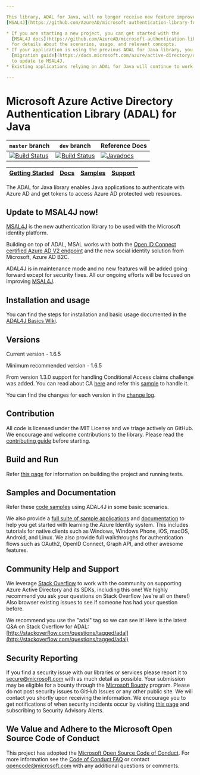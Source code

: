 ```yaml
---

This library, ADAL for Java, will no longer receive new feature improvements. Instead, use the new
[MSAL4J](https://github.com/AzureAD/microsoft-authentication-library-for-java).

* If you are starting a new project, you can get started with the
  [MSAL4J docs](https://github.com/AzureAD/microsoft-authentication-library-for-java/wiki)
  for details about the scenarios, usage, and relevant concepts.
* If your application is using the previous ADAL for Java library, you can follow this
  [migration guide](https://docs.microsoft.com/azure/active-directory/develop/migrate-adal-msal-java)
  to update to MSAL4J.
* Existing applications relying on ADAL for Java will continue to work.

---
```


# Microsoft Azure Active Directory Authentication Library (ADAL) for Java

`master` branch    | `dev` branch    | Reference Docs
--------------------|-----------------|---------------
[![Build Status](https://identitydivision.visualstudio.com/_apis/public/build/definitions/a7934fdd-dcde-4492-a406-7fad6ac00e17/591/badge?branchName=master)](https://identitydivision.visualstudio.com/IDDP/IDDP%20Team/_build/index?definitionId=591) | [![Build Status](https://identitydivision.visualstudio.com/_apis/public/build/definitions/a7934fdd-dcde-4492-a406-7fad6ac00e17/591/badge?branchName=dev)](https://identitydivision.visualstudio.com/IDDP/IDDP%20Team/_build/index?definitionId=591) | [![Javadocs](http://javadoc.io/badge/com.microsoft.azure/adal4j.svg)](http://javadoc.io/doc/com.microsoft.azure/adal4j)

|[Getting Started](https://github.com/AzureAD/azure-activedirectory-library-for-java/wiki)| [Docs](https://aka.ms/aaddev)| [Samples](https://github.com/AzureAD/azure-activedirectory-library-for-java/wiki/Code-samples)| [Support](README.md#community-help-and-support)
| --- | --- | --- | --- |

The ADAL for Java library enables Java applications to authenticate with Azure AD and get tokens to access Azure AD protected web resources.

## Update to MSAL4J now!

[MSAL4J](https://github.com/AzureAD/microsoft-authentication-library-for-java) is the new authentication library to be used with the Microsoft identity platform.

Building on top of ADAL, MSAL works with both the [Open ID Connect certified Azure AD V2 endpoint](https://docs.microsoft.com/en-us/azure/active-directory/develop/about-microsoft-identity-platform) and the new social identity solution from Microsoft, Azure AD B2C.

ADAL4J is in maintenance mode and no new features will be added going forward except for security fixes. All our ongoing efforts will be focused on improving [MSAL4J](https://github.com/AzureAD/microsoft-authentication-library-for-java). 

## Installation and usage

You can find the steps for installation and basic usage documented in the [ADAL4J Basics Wiki](https://github.com/AzureAD/azure-activedirectory-library-for-java/wiki/ADAL4J-Basics).

## Versions
Current version - 1.6.5

Minimum recommended version - 1.6.5

From version 1.3.0 support for handling Conditional Access claims challenge was added. You can read about CA [here](https://go.microsoft.com/fwlink/?linkid=855860) and refer this [sample](https://github.com/AzureAD/azure-activedirectory-library-for-java/tree/dev/src/samples/web-app-samples-for-adal4j) to handle it.

You can find the changes for each version in the [change log](https://github.com/AzureAD/azure-activedirectory-library-for-java/blob/master/changelog.txt).

## Contribution
All code is licensed under the MIT License and we triage actively on GitHub. We encourage and welcome contributions to the library. Please read the [contributing guide](./contributing.md) before starting.

## Build and Run

Refer [this page](https://github.com/AzureAD/azure-activedirectory-library-for-java/wiki/Maven) for information on building the project and running tests.

## Samples and Documentation

Refer these [code samples](https://github.com/AzureAD/azure-activedirectory-library-for-java/wiki/Code-samples) using ADAL4J in some basic scenarios.

We also provide a [full suite of sample applications](https://github.com/Azure-Samples) and [documentation](https://aka.ms/aaddev) to help you get started with learning the Azure Identity system. This includes tutorials for native clients such as Windows, Windows Phone, iOS, macOS, Android, and Linux. We also provide full walkthroughs for authentication flows such as OAuth2, OpenID Connect, Graph API, and other awesome features.

## Community Help and Support

We leverage [Stack Overflow](http://stackoverflow.com/) to work with the community on supporting Azure Active Directory and its SDKs, including this one! We highly recommend you ask your questions on Stack Overflow (we're all on there!) Also browser existing issues to see if someone has had your question before.

We recommend you use the "adal" tag so we can see it! Here is the latest Q&A on Stack Overflow for ADAL: [http://stackoverflow.com/questions/tagged/adal](http://stackoverflow.com/questions/tagged/adal)

## Security Reporting

If you find a security issue with our libraries or services please report it to [secure@microsoft.com](mailto:secure@microsoft.com) with as much detail as possible. Your submission may be eligible for a bounty through the [Microsoft Bounty](http://aka.ms/bugbounty) program. Please do not post security issues to GitHub Issues or any other public site. We will contact you shortly upon receiving the information. We encourage you to get notifications of when security incidents occur by visiting [this page](https://technet.microsoft.com/en-us/security/dd252948) and subscribing to Security Advisory Alerts.

## We Value and Adhere to the Microsoft Open Source Code of Conduct

This project has adopted the [Microsoft Open Source Code of Conduct](https://opensource.microsoft.com/codeofconduct/). For more information see the [Code of Conduct FAQ](https://opensource.microsoft.com/codeofconduct/faq/) or contact [opencode@microsoft.com](mailto:opencode@microsoft.com) with any additional questions or comments.
